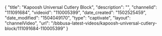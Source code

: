 {
    "title": "Kapoosh Universal Cutlery Block",
    "description": "",
    "channelid": "111091684",
    "videoid": "110005399",
    "date_created": "1502525459",
    "date_modified": "1504049170",
    "type": "captivate",
    "layout": "channelVideo",
    "url": "\/bbbusa-latest-videos\/kapoosh-universal-cutlery-block\/111091684-110005399"
}